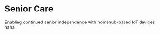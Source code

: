 Senior Care
==========

Enabling continued senior independence with homehub-based IoT devices
haha

